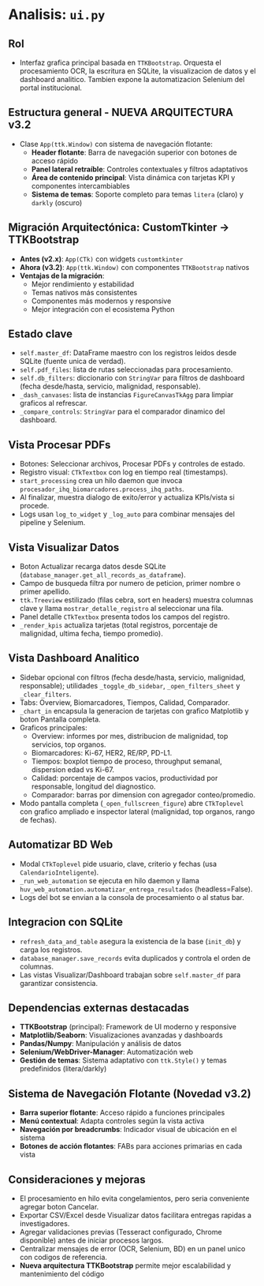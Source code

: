 # Analisis: `ui.py`

## Rol
- Interfaz grafica principal basada en `TTKBootstrap`. Orquesta el procesamiento OCR, la escritura en SQLite, la visualizacion de datos y el dashboard analitico. Tambien expone la automatizacion Selenium del portal institucional.

## Estructura general - NUEVA ARQUITECTURA v3.2
- Clase `App(ttk.Window)` con sistema de navegación flotante:
  - **Header flotante**: Barra de navegación superior con botones de acceso rápido
  - **Panel lateral retraíble**: Controles contextuales y filtros adaptativos
  - **Área de contenido principal**: Vista dinámica con tarjetas KPI y componentes intercambiables
  - **Sistema de temas**: Soporte completo para temas `litera` (claro) y `darkly` (oscuro)

## Migración Arquitectónica: CustomTkinter → TTKBootstrap
- **Antes (v2.x)**: `App(CTk)` con widgets `customtkinter`
- **Ahora (v3.2)**: `App(ttk.Window)` con componentes `TTKBootstrap` nativos
- **Ventajas de la migración**:
  - Mejor rendimiento y estabilidad
  - Temas nativos más consistentes
  - Componentes más modernos y responsive
  - Mejor integración con el ecosistema Python

## Estado clave
- `self.master_df`: DataFrame maestro con los registros leidos desde SQLite (fuente unica de verdad).
- `self.pdf_files`: lista de rutas seleccionadas para procesamiento.
- `self.db_filters`: diccionario con `StringVar` para filtros de dashboard (fecha desde/hasta, servicio, malignidad, responsable).
- `_dash_canvases`: lista de instancias `FigureCanvasTkAgg` para limpiar graficos al refrescar.
- `_compare_controls`: `StringVar` para el comparador dinamico del dashboard.

## Vista Procesar PDFs
- Botones: Seleccionar archivos, Procesar PDFs y controles de estado.
- Registro visual: `CTkTextbox` con log en tiempo real (timestamps).
- `start_processing` crea un hilo daemon que invoca `procesador_ihq_biomarcadores.process_ihq_paths`.
- Al finalizar, muestra dialogo de exito/error y actualiza KPIs/vista si procede.
- Logs usan `log_to_widget` y `_log_auto` para combinar mensajes del pipeline y Selenium.

## Vista Visualizar Datos
- Boton Actualizar recarga datos desde SQLite (`database_manager.get_all_records_as_dataframe`).
- Campo de busqueda filtra por numero de peticion, primer nombre o primer apellido.
- `ttk.Treeview` estilizado (filas cebra, sort en headers) muestra columnas clave y llama `mostrar_detalle_registro` al seleccionar una fila.
- Panel detalle `CTkTextbox` presenta todos los campos del registro.
- `_render_kpis` actualiza tarjetas (total registros, porcentaje de malignidad, ultima fecha, tiempo promedio).

## Vista Dashboard Analitico
- Sidebar opcional con filtros (fecha desde/hasta, servicio, malignidad, responsable); utilidades `_toggle_db_sidebar`, `_open_filters_sheet` y `_clear_filters`.
- Tabs: Overview, Biomarcadores, Tiempos, Calidad, Comparador.
- `_chart_in` encapsula la generacion de tarjetas con grafico Matplotlib y boton Pantalla completa.
- Graficos principales:
  - Overview: informes por mes, distribucion de malignidad, top servicios, top organos.
  - Biomarcadores: Ki-67, HER2, RE/RP, PD-L1.
  - Tiempos: boxplot tiempo de proceso, throughput semanal, dispersion edad vs Ki-67.
  - Calidad: porcentaje de campos vacios, productividad por responsable, longitud del diagnostico.
  - Comparador: barras por dimension con agregador conteo/promedio.
- Modo pantalla completa (`_open_fullscreen_figure`) abre `CTkToplevel` con grafico ampliado e inspector lateral (malignidad, top organos, rango de fechas).

## Automatizar BD Web
- Modal `CTkToplevel` pide usuario, clave, criterio y fechas (usa `CalendarioInteligente`).
- `_run_web_automation` se ejecuta en hilo daemon y llama `huv_web_automation.automatizar_entrega_resultados` (headless=False).
- Logs del bot se envian a la consola de procesamiento o al status bar.

## Integracion con SQLite
- `refresh_data_and_table` asegura la existencia de la base (`init_db`) y carga los registros.
- `database_manager.save_records` evita duplicados y controla el orden de columnas.
- Las vistas Visualizar/Dashboard trabajan sobre `self.master_df` para garantizar consistencia.

## Dependencias externas destacadas
- **TTKBootstrap** (principal): Framework de UI moderno y responsive
- **Matplotlib/Seaborn**: Visualizaciones avanzadas y dashboards
- **Pandas/Numpy**: Manipulación y análisis de datos
- **Selenium/WebDriver-Manager**: Automatización web
- **Gestión de temas**: Sistema adaptativo con `ttk.Style()` y temas predefinidos (litera/darkly)

## Sistema de Navegación Flotante (Novedad v3.2)
- **Barra superior flotante**: Acceso rápido a funciones principales
- **Menú contextual**: Adapta controles según la vista activa
- **Navegación por breadcrumbs**: Indicador visual de ubicación en el sistema
- **Botones de acción flotantes**: FABs para acciones primarias en cada vista

## Consideraciones y mejoras
- El procesamiento en hilo evita congelamientos, pero seria conveniente agregar boton Cancelar.
- Exportar CSV/Excel desde Visualizar datos facilitara entregas rapidas a investigadores.
- Agregar validaciones previas (Tesseract configurado, Chrome disponible) antes de iniciar procesos largos.
- Centralizar mensajes de error (OCR, Selenium, BD) en un panel unico con codigos de referencia.
- **Nueva arquitectura TTKBootstrap** permite mejor escalabilidad y mantenimiento del código

